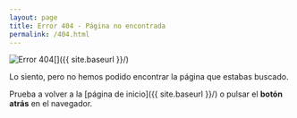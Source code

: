 ```yaml
---
layout: page
title: Error 404 - Página no encontrada
permalink: /404.html
---
```

[<img src="{{ site.baseurl }}/images/Icon.png" alt="Error 404" style="float: left;"/>]({{ site.baseurl }}/)

Lo siento, pero no hemos podido encontrar la página que estabas buscado.

Prueba a volver a la [página de inicio]({{ site.baseurl }}/) o pulsar el **botón atrás** en el navegador.


